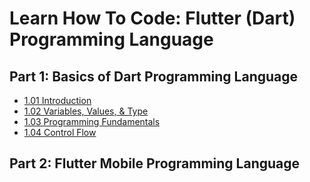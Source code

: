 # Learn How To Code: Flutter (Dart) Programming Language

## Part 1: Basics of Dart Programming Language

  * [1.01 Introduction](section_01/1.01.md)
  * [1.02 Variables, Values, & Type](section_01/1.02.md)
  * [1.03 Programming Fundamentals](section_01/1.03.md)
  * [1.04 Control Flow](section_01/1.04.md)

## Part 2: Flutter Mobile Programming Language